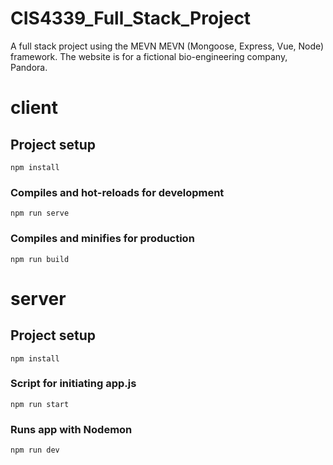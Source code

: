# CIS4339_Full_Stack_Project
A full stack project using the MEVN MEVN (Mongoose, Express, Vue, Node) framework. The website is for a fictional bio-engineering company, Pandora.
# client

## Project setup
```
npm install
```

### Compiles and hot-reloads for development
```
npm run serve
```

### Compiles and minifies for production
```
npm run build
```

# server

## Project setup
```
npm install
```

### Script for initiating app.js
```
npm run start
```

### Runs app with Nodemon
```
npm run dev
```
